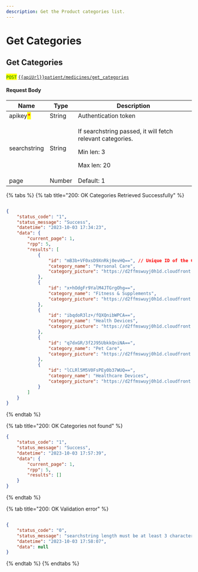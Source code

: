 ```yaml
---
description: Get the Product categories list.
---
```


# Get Categories

## Get Categories

<mark style="color:green;">`POST`</mark>  [`{{apiUrl}}patient/medicines/get_categories`](https://api.evitalrx.in/v1/patient/medicines/get_categories)

#### Request Body

| Name                                     | Type   | Description                                                                                                   |
| ---------------------------------------- | ------ | ------------------------------------------------------------------------------------------------------------- |
| apikey<mark style="color:red;">\*</mark> | String | Authentication token                                                                                          |
| searchstring                             | String | <p>If searchstring passed, it will fetch relevant categories. </p><p>Min len: 3 </p><p>Max len: 20</p><p></p> |
| page                                     | Number | Default: 1                                                                                                    |

{% tabs %}
{% tab title="200: OK Categories Retrieved Successfully" %}
```json

{
    "status_code": "1",
    "status_message": "Success",
    "datetime": "2023-10-03 17:34:23",
    "data": {
        "current_page": 1,
        "rpp": 5,
        "results": [
            {
                "id": "mB3b+VF0xsD9XnRkj0evHQ==", // Unique ID of the Category
                "category_name": "Personal Care",
                "category_picture": "https://d2ffmswuyj0h1d.cloudfront.net/storage/extra/cosmetic/default.jpg"
            },
            {
                "id": "x+hOdgFr9YalM4JTGrgOhg==",
                "category_name": "Fitness & Supplements",
                "category_picture": "https://d2ffmswuyj0h1d.cloudfront.net/storage/extra/cosmetic/default.jpg"
            },
            {
                "id": "ibqdoR3lz+/fQXQnibWPCA==",
                "category_name": "Health Devices",
                "category_picture": "https://d2ffmswuyj0h1d.cloudfront.net/storage/extra/cosmetic/default.jpg"
            },
            {
                "id": "q7dxGR/3f2J95UbkkQniNA==",
                "category_name": "Pet Care",
                "category_picture": "https://d2ffmswuyj0h1d.cloudfront.net/storage/extra/cosmetic/default.jpg"
            },
            {
                "id": "lCLRl5M5V0FsPEy0b37WUQ==",
                "category_name": "Healthcare Devices",
                "category_picture": "https://d2ffmswuyj0h1d.cloudfront.net/storage/extra/cosmetic/default.jpg"
            }
        ]
    }
}
```
{% endtab %}

{% tab title="200: OK Categories not found" %}
```json
{
    "status_code": "1",
    "status_message": "Success",
    "datetime": "2023-10-03 17:57:39",
    "data": {
        "current_page": 1,
        "rpp": 5,
        "results": []
    }
}
```
{% endtab %}

{% tab title="200: OK Validation error" %}
```json

{
    "status_code": "0",
    "status_message": "searchstring length must be at least 3 characters long",
    "datetime": "2023-10-03 17:58:07",
    "data": null
}
```
{% endtab %}
{% endtabs %}
